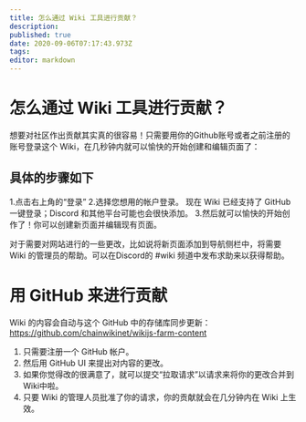 ```yaml
---
title: 怎么通过 Wiki 工具进行贡献？
description: 
published: true
date: 2020-09-06T07:17:43.973Z
tags: 
editor: markdown
---
```


# 怎么通过 Wiki 工具进行贡献？

想要对社区作出贡献其实真的很容易！只需要用你的Github账号或者之前注册的账号登录这个 Wiki，在几秒钟内就可以愉快的开始创建和编辑页面了：

## 具体的步骤如下

1.点击右上角的“登录”
2.选择您想用的帐户登录。 现在 Wiki 已经支持了 GitHub 一键登录；Discord 和其他平台可能也会很快添加。
3.然后就可以愉快的开始创作了！你可以创建新页面并编辑现有页面。

对于需要对网站进行的一些更改，比如说将新页面添加到导航侧栏中，将需要 Wiki 的管理员的帮助。可以在Discord的 #wiki 频道中发布求助来以获得帮助。


# 用 GitHub 来进行贡献

Wiki 的内容会自动与这个 GitHub 中的存储库同步更新：https://github.com/chainwikinet/wikijs-farm-content

1. 只需要注册一个 GitHub 帐户。
2. 然后用 GitHub UI 来提出对内容的更改。
3. 如果你觉得改的很满意了，就可以提交“拉取请求”以请求来将你的更改合并到Wiki中啦。
4. 只要 Wiki 的管理人员批准了你的请求，你的贡献就会在几分钟内在 Wiki 上生效。
